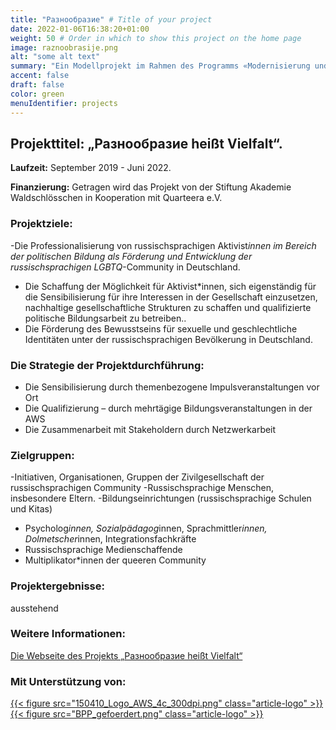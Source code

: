 ```yaml
---
title: "Разнообразие" # Title of your project
date: 2022-01-06T16:38:20+01:00
weight: 50 # Order in which to show this project on the home page
image: raznoobrasije.png
alt: "some alt text"
summary: "Ein Modellprojekt im Rahmen des Programms «Modernisierung und Ausbau der Trägerstrukturen der politischen Erwachsenenbildung – Stärkung und Diversifizierung» der Bundeszentrale für politische Bildung"
accent: false
draft: false
color: green
menuIdentifier: projects
---
```


##  Projekttitel: „Разнообразие heißt Vielfalt“. 

**Laufzeit:** September 2019 - Juni 2022.

**Finanzierung:** Getragen wird das Projekt von der Stiftung Akademie Waldschlösschen in Kooperation mit Quarteera e.V.

### Projektziele:
-Die Professionalisierung von russischsprachigen Aktivist*innen im Bereich der politischen Bildung als Förderung und Entwicklung der russischsprachigen LGBTQ*-Community in Deutschland. 
- Die Schaffung der Möglichkeit für Aktivist*innen, sich eigenständig für die Sensibilisierung für ihre Interessen in der Gesellschaft einzusetzen, nachhaltige gesellschaftliche Strukturen zu schaffen und qualifizierte politische Bildungsarbeit zu betreiben.. 
- Die Förderung des Bewusstseins für sexuelle und geschlechtliche Identitäten unter der russischsprachigen Bevölkerung in Deutschland. 

### Die Strategie der Projektdurchführung:  
- Die Sensibilisierung durch themenbezogene Impulsveranstaltungen vor Ort
- Die Qualifizierung – durch mehrtägige Bildungsveranstaltungen in der AWS
- Die Zusammenarbeit mit Stakeholdern durch Netzwerkarbeit 


### Zielgruppen:
-Initiativen, Organisationen, Gruppen der Zivilgesellschaft der russischsprachigen Community
-Russischsprachige Menschen, insbesondere Eltern.
-Bildungseinrichtungen (russischsprachige Schulen und Kitas)
- Psycholog*innen, Sozialpädagog*innen, Sprachmittler*innen, Dolmetscher*innen, Integrationsfachkräfte
- Russischsprachige Medienschaffende
- Multiplikator*innen der queeren Community

 ### Projektergebnisse:
 ausstehend

### Weitere Informationen: 
[Die Webseite des Projekts „Разнообразие heißt Vielfalt“](http://raznoobrasije.org/)

###  Mit Unterstützung von:

[{{< figure src="150410_Logo_AWS_4c_300dpi.png" class="article-logo" >}}](https://www.waldschloesschen.org/de/)
[{{< figure src="BPP_gefoerdert.png" class="article-logo" >}}](https://www.bpb.de/)

